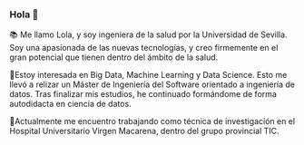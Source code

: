 ### Hola 👋

<!--
**lolagj/lolagj** is a ✨ _special_ ✨ repository because its `README.md` (this file) appears on your GitHub profile.

Here are some ideas to get you started:

- 🔭 I’m currently working on ...
- 🌱 I’m currently learning ...
- 👯 I’m looking to collaborate on ...
- 🤔 I’m looking for help with ...
- 💬 Ask me about ...
- 📫 How to reach me: ...
- 😄 Pronouns: ...
- ⚡ Fun fact: ...
-->

:books: Me llamo Lola, y soy ingeniera de la salud por la Universidad de Sevilla. Soy una apasionada de las nuevas tecnologías, y creo firmemente en el gran potencial que tienen dentro del ámbito de la salud. 

🌱Estoy interesada en Big Data, Machine Learning y Data Science. Esto me llevó a relizar un Máster de Ingeniería del Software orientado a ingeniería de datos. Tras finalizar mis estudios, he continuado formándome de forma autodidacta en ciencia de datos.

🔭Actualmente me encuentro trabajando como técnica de investigación en el Hospital Universitario Virgen Macarena, dentro del grupo provincial TIC.

